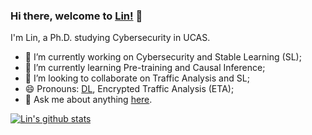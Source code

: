 ### Hi there, welcome to [Lin!](https://linwhitehat.github.io) 👋

I'm Lin, a Ph.D. studying Cybersecurity in UCAS.

<!--
**Loyalsoldier/Loyalsoldier** is a ✨ _special_ ✨ repository because its `README.md` (this file) appears on your GitHub profile.

Here are some ideas to get you started:

- 🔭 I’m currently working on ...
- 🌱 I’m currently learning ...
- 👯 I’m looking to collaborate on ...
- 🤔 I’m looking for help with ...
- 💬 Ask me about ...
- 📫 How to reach me: ...
- 😄 Pronouns: ...
- ⚡ Fun fact: ...
-->

- 🔭 I’m currently working on Cybersecurity and Stable Learning (SL);
- 🌱 I’m currently learning Pre-training and Causal Inference;
- 👯 I’m looking to collaborate on Traffic Analysis and SL;
- 😄 Pronouns: [DL](https://nndl.github.io/), Encrypted Traffic Analysis (ETA);
- 💬 Ask me about anything [here](https://github.com/linwhitehat/linwhitehat/issues).

<a href="https://github.com/anuraghazra/github-readme-stats">
  <img align="center" src="https://github-readme-stats.anuraghazra1.vercel.app/api?username=linwhitehat&show_icons=true&include_all_commits=true&theme=prussian" alt="Lin's github stats" />
</a>

<!--
<a href="https://github.com/anuraghazra/github-readme-stats">
  <img align="center" src="https://github-readme-stats.anuraghazra1.vercel.app/api?username=linwhitehat&show_icons=true&include_all_commits=true&bg_color=26,FFF3B0,97ABFF&icon_color=123597&title_color=3813C2&text_color=123597" alt="Lin's github stats" />
</a>
-->

<!--
  <a href="https://github.com/anuraghazra/github-readme-stats">
    <img align="center" src="https://github-readme-stats.anuraghazra1.vercel.app/api/top-langs/?username=linwhitehat&layout=compact&theme=prussian" />
  </a>
-->

